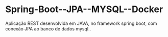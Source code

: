 # Spring-Boot--JPA--MYSQL--Docker
Aplicação REST desenvolvida em JAVA, no framework spring boot, com conexão JPA ao banco de dados mysql..
